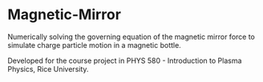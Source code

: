 # Magnetic-Mirror
Numerically solving the governing equation of the magnetic mirror force to simulate charge particle motion in a magnetic bottle.

Developed for the course project in PHYS 580 - Introduction to Plasma Physics, Rice University.
